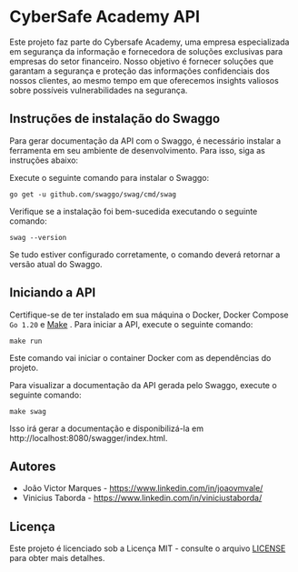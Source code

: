 # CyberSafe Academy API

Este projeto faz parte do Cybersafe Academy, uma empresa especializada em segurança da informação e fornecedora de soluções exclusivas para empresas do setor financeiro. Nosso objetivo é fornecer soluções que garantam a segurança e proteção das informações confidenciais dos nossos clientes, ao mesmo tempo em que oferecemos insights valiosos sobre possíveis vulnerabilidades na segurança.


## Instruções de instalação do Swaggo

Para gerar documentação da API com o Swaggo, é necessário instalar a ferramenta em seu ambiente de desenvolvimento. Para isso, siga as instruções abaixo:

Execute o seguinte comando para instalar o Swaggo:

```
go get -u github.com/swaggo/swag/cmd/swag

```

Verifique se a instalação foi bem-sucedida executando o seguinte comando:

```
swag --version
```

Se tudo estiver configurado corretamente, o comando deverá retornar a versão atual do Swaggo.

## Iniciando a API
Certifique-se de ter instalado em sua máquina o Docker, Docker Compose `Go 1.20` e [Make](https://www.gnu.org/software/make/ "Make") .
Para iniciar a API, execute o seguinte comando:

```
make run
```

Este comando vai iniciar o container Docker com as dependências do projeto. 

Para visualizar a documentação da API gerada pelo Swaggo, execute o seguinte comando:

```
make swag
```

Isso irá gerar a documentação e disponibilizá-la em http://localhost:8080/swagger/index.html.

## Autores
- João Victor Marques - https://www.linkedin.com/in/joaovmvale/
- Vinicius Taborda - https://www.linkedin.com/in/viniciustaborda/

## Licença
Este projeto é licenciado sob a Licença MIT - consulte o arquivo [LICENSE](https://www.mit.edu/~amini/LICENSE.md "LICENSE") para obter mais detalhes.
